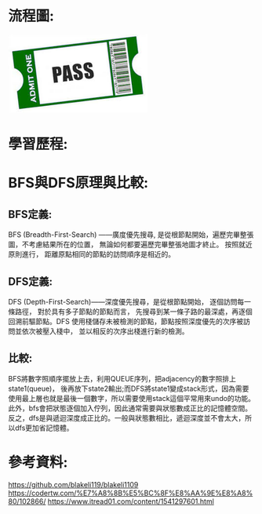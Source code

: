# 流程圖:
![](/pass3.jpg )

# 學習歷程:


# BFS與DFS原理與比較:
## BFS定義:
BFS (Breadth-First-Search) ——廣度優先搜尋, 是從根節點開始，遍歷完畢整張圖，不考慮結果所在的位置， 無論如何都要遍歷完畢整張地圖才終止。 按照就近原則進行， 距離原點相同的節點的訪問順序是相近的。

## DFS定義:
DFS (Depth-First-Search)——深度優先搜尋，是從根節點開始， 逐個訪問每一條路徑， 對於具有多子節點的節點而言， 先搜尋到某一條子路的最深處，再逐個回溯前驅節點。DFS 使用棧儲存未被檢測的節點，節點按照深度優先的次序被訪問並依次被壓入棧中， 並以相反的次序出棧進行新的檢測。

## 比較:
BFS將數字照順序擺放上去，利用QUEUE序列，把adjacency的數字照排上state1(queue)， 後再放下state2輸出;而DFS將state1變成stack形式，因為需要使用最上層也就是最後一個數字，所以需要使用stack這個平常用來undo的功能。 此外，bfs會把狀態逐個加入佇列，因此通常需要與狀態數成正比的記憶體空間。 反之，dfs是與遞迴深度成正比的。一般與狀態數相比，遞迴深度並不會太大，所以dfs更加省記憶體。


# 參考資料:
https://github.com/blakeli119/blakeli1109
https://codertw.com/%E7%A8%8B%E5%BC%8F%E8%AA%9E%E8%A8%80/102866/
https://www.itread01.com/content/1541297601.html
